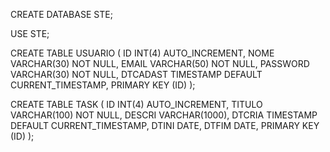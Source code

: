 CREATE DATABASE STE;

USE STE;

CREATE TABLE USUARIO (
    ID INT(4) AUTO_INCREMENT,
    NOME VARCHAR(30) NOT NULL,
    EMAIL VARCHAR(50) NOT NULL,
    PASSWORD VARCHAR(30) NOT NULL,
    DTCADAST TIMESTAMP DEFAULT CURRENT_TIMESTAMP,
    PRIMARY KEY (ID)
);

CREATE TABLE TASK (
    ID INT(4) AUTO_INCREMENT,
    TITULO VARCHAR(100) NOT NULL,
    DESCRI VARCHAR(1000),
    DTCRIA TIMESTAMP DEFAULT CURRENT_TIMESTAMP,
    DTINI DATE,
    DTFIM DATE,
    PRIMARY KEY (ID)
);
